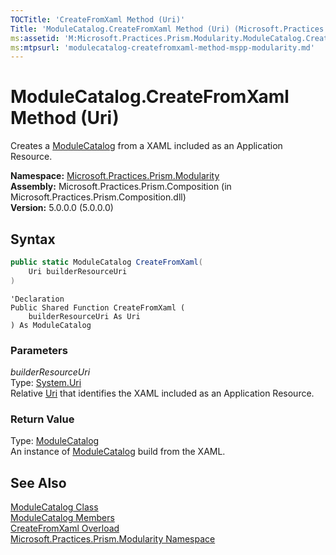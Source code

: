 ```yaml
---
TOCTitle: 'CreateFromXaml Method (Uri)'
Title: 'ModuleCatalog.CreateFromXaml Method (Uri) (Microsoft.Practices.Prism.Modularity)'
ms:assetid: 'M:Microsoft.Practices.Prism.Modularity.ModuleCatalog.CreateFromXaml(System.Uri)'
ms:mtpsurl: 'modulecatalog-createfromxaml-method-mspp-modularity.md'
---
```



# ModuleCatalog.CreateFromXaml Method (Uri)

Creates a [ModuleCatalog](/patterns-practices/reference/modulecatalog-class-mspp-modularity) from a XAML included as an Application Resource.

**Namespace:** [Microsoft.Practices.Prism.Modularity](/patterns-practices/reference/mspp-modularity-namespace)  
**Assembly:** Microsoft.Practices.Prism.Composition (in Microsoft.Practices.Prism.Composition.dll)  
**Version:** 5.0.0.0 (5.0.0.0)

## Syntax

```C#
public static ModuleCatalog CreateFromXaml(
	Uri builderResourceUri
)
```

```VB
'Declaration
Public Shared Function CreateFromXaml ( 
	builderResourceUri As Uri
) As ModuleCatalog
```

### Parameters

*builderResourceUri*   
Type: [System.Uri](http://msdn.microsoft.com/en-us/library/txt7706a)   
Relative [Uri](http://msdn.microsoft.com/en-us/library/txt7706a) that identifies the XAML included as an Application Resource.

### Return Value

Type: [ModuleCatalog](/patterns-practices/reference/modulecatalog-class-mspp-modularity)   
An instance of [ModuleCatalog](/patterns-practices/reference/modulecatalog-class-mspp-modularity) build from the XAML.

## See Also

[ModuleCatalog Class](/patterns-practices/reference/modulecatalog-class-mspp-modularity)  
[ModuleCatalog Members](/patterns-practices/reference/modulecatalog-members-mspp-modularity)  
[CreateFromXaml Overload](/patterns-practices/reference/modulecatalog-createfromxaml-method-mspp-modularity)  
[Microsoft.Practices.Prism.Modularity Namespace](/patterns-practices/reference/mspp-modularity-namespace)  